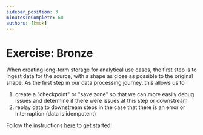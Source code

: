 ```yaml
---
sidebar_position: 3
minutesToComplete: 60
authors: [kmok]
---
```


# Exercise: Bronze
When creating long-term storage for analytical use cases, the first step is to ingest data for the source, with a shape as close as possible to the original shape. As the first step in our data processing journey, this allows us to 
1. create a "checkpoint" or "save zone" so that we can more easily debug issues and determine if there were issues at this step or downstream
2. replay data to downstream steps in the case that there is an error or interruption (data is idempotent)

Follow the instructions [here](https://github.com/data-derp/exercise-ev-databricks/tree/main/batch-processing-bronze) to get started!